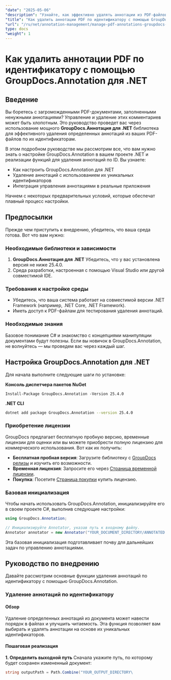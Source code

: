 ```yaml
---
"date": "2025-05-06"
"description": "Узнайте, как эффективно удалять аннотации из PDF-файлов и других документов с помощью GroupDocs.Annotation для .NET. Откройте для себя пошаговые руководства, передовые практики и реальные приложения."
"title": "Как удалить аннотации PDF по идентификатору с помощью GroupDocs.Annotation для .NET"
"url": "/ru/net/annotation-management/manage-pdf-annotations-groupdocs-dotnet-remove-id/"
type: docs
"weight": 1
---
```


# Как удалить аннотации PDF по идентификатору с помощью GroupDocs.Annotation для .NET

## Введение

Вы боретесь с загроможденными PDF-документами, заполненными ненужными аннотациями? Управление и удаление этих комментариев может быть хлопотным. Это руководство проведет вас через использование мощного **GroupDocs.Аннотация для .NET** библиотека для эффективного удаления определенных аннотаций из ваших PDF-файлов по их идентификаторам.

В этом подробном руководстве мы рассмотрим все, что вам нужно знать о настройке GroupDocs.Annotation в вашем проекте .NET и реализации функций для удаления аннотаций по ID. Вы узнаете:
- Как настроить GroupDocs.Annotation для .NET
- Удаление аннотаций с использованием их уникальных идентификаторов
- Интеграция управления аннотациями в реальные приложения

Начнем с некоторых предварительных условий, которые обеспечат плавный процесс настройки.

## Предпосылки

Прежде чем приступить к внедрению, убедитесь, что ваша среда готова. Вот что вам нужно:

### Необходимые библиотеки и зависимости
1. **GroupDocs.Аннотация для .NET** Убедитесь, что у вас установлена версия не ниже 25.4.0.
2. Среда разработки, настроенная с помощью Visual Studio или другой совместимой IDE.

### Требования к настройке среды
- Убедитесь, что ваша система работает на совместимой версии .NET Framework (например, .NET Core, .NET Framework).
- Иметь доступ к PDF-файлам для тестирования удаления аннотаций.

### Необходимые знания
Базовое понимание C# и знакомство с концепциями манипуляции документами будут полезны. Если вы новичок в GroupDocs.Annotation, не волнуйтесь — мы проведем вас через каждый шаг.

## Настройка GroupDocs.Annotation для .NET

Для начала выполните следующие шаги по установке:

**Консоль диспетчера пакетов NuGet**

```shell
Install-Package GroupDocs.Annotation -Version 25.4.0
```

**\.NET CLI**

```bash
dotnet add package GroupDocs.Annotation --version 25.4.0
```

### Приобретение лицензии
GroupDocs предлагает бесплатную пробную версию, временные лицензии для оценки или вы можете приобрести полную лицензию для коммерческого использования. Вот как их получить:
- **Бесплатная пробная версия**: Загрузите библиотеку с [GroupDocs релизы](https://releases.groupdocs.com/annotation/net/) и изучить его возможности.
- **Временная лицензия**: Запросите его через [Страница временной лицензии](https://purchase.groupdocs.com/temporary-license/).
- **Покупка**: Посетите [Страница покупки](https://purchase.groupdocs.com/buy) купить лицензию.

### Базовая инициализация
Чтобы начать использовать GroupDocs.Annotation, инициализируйте его в своем проекте C#, выполнив следующие настройки:

```csharp
using GroupDocs.Annotation;

// Инициализируйте Annotator, указав путь к входному файлу.
Annotator annotator = new Annotator("YOUR_DOCUMENT_DIRECTORY/ANNOTATED.pdf");
```

Эта базовая инициализация подготавливает почву для дальнейших задач по управлению аннотациями.

## Руководство по внедрению

Давайте рассмотрим основные функции удаления аннотаций по идентификатору с помощью GroupDocs.Annotation.

### Удаление аннотаций по идентификатору
#### Обзор
Удаление определенных аннотаций из документа может навести порядок в файлах и улучшить читаемость. Эта функция позволяет вам выбирать и удалять аннотации на основе их уникальных идентификаторов.

#### Пошаговая реализация
**1. Определить выходной путь**
Сначала укажите путь, по которому будет сохранен измененный документ:

```csharp
string outputPath = Path.Combine("YOUR_OUTPUT_DIRECTORY\
